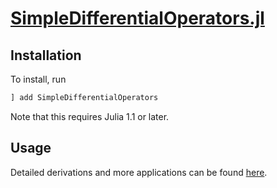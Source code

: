 ﻿[SimpleDifferentialOperators.jl](https://github.com/QuantEcon/SimpleDifferentialOperators.jl/)
=============

## Installation

To install, run
```julia
] add SimpleDifferentialOperators
```

Note that this requires Julia 1.1 or later.

## Usage

Detailed derivations and more applications can be found [here](https://github.com/QuantEcon/SimpleDifferentialOperators.jl/releases/download/TAG_GOES_HERE/discretized-differential-operator-derivation.pdf).
